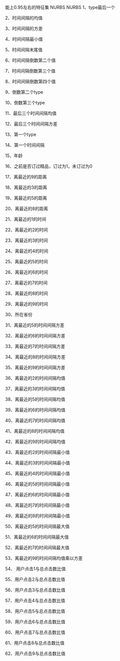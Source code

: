 能上0.95左右的特征集
 NURBS NURBS
1、type最后一个

2、时间间隔的均值

3、时间间隔的方差

4、时间间隔最小值

5、时间间隔末尾值

6、时间间隔倒数第二个值

7、时间间隔倒数第三个值

8、时间间隔倒数第四个值

9、倒数第二个type

10、倒数第三个type

11、最后三个时间间隔均值

12、最后三个时间间隔方差

13、第一个type

14、第一个时间间隔

15、年龄

16、之前是否订过精品，订过为1，未订过为0

17、离最近的9的距离

18、离最近的3的距离

19、离最近的5的距离

20、离最近的8的距离

21、离最近的1的时间

22、离最近的2的时间

23、离最近的3的时间

24、离最近的4的时间

25、离最近的5的时间

26、离最近的6的时间

27、离最近的7的时间

28、离最近的8的时间

29、离最近的9的时间

30、所在省份

31、离最近的5的时间间隔方差

32、离最近的6的时间间隔方差

33、离最近的7的时间间隔方差

34、离最近的8的时间间隔方差

35、离最近的9的时间间隔方差

36、离最近的2的时间间隔均值

37、离最近的3的时间间隔均值

38、离最近的5的时间间隔均值

39、离最近的6的时间间隔均值

40、离最近的7的时间间隔均值

41、离最近的8的时间间隔均值

42、离最近的9的时间间隔均值

43、离最近的2的时间间隔最小值

44、离最近的3的时间间隔最小值

45、离最近的4的时间间隔最小值

46、离最近的5的时间间隔最小值

47、离最近的6的时间间隔最小值

48、离最近的7的时间间隔最小值

49、离最近的8的时间间隔最小值

50、离最近的5的时间间隔最大值

51、离最近的6的时间间隔最大值

52、离最近的7的时间间隔最大值

53、离最近的9的时间间隔均值乘以方差

54、 用户点击1与总点击数比值

55、用户点击2与总点击数比值

56、用户点击3与总点击数比值

57、用户点击4与总点击数比值

58、用户点击5与总点击数比值

59、用户点击6与总点击数比值

60、用户点击7与总点击数比值

61、用户点击8与总点击数比值

62、用户点击9与总点击数比值


